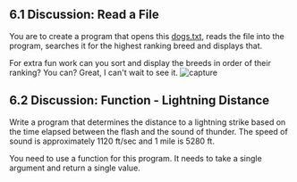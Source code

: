 ## 6.1 Discussion: Read a File

You are to create a program that opens this [dogs.txt](https://github.com/phganh/CSC110---SCC/files/1351072/dogs.txt), reads the file into the program, searches it for the highest ranking breed and displays that.

For extra fun work can you sort and display the breeds in order of their ranking? You can? Great, I can't wait to see it.
![capture](https://user-images.githubusercontent.com/17074372/31109095-00fd77ac-a7d4-11e7-8c0c-2c5bfbde6b21.PNG)


## 6.2 Discussion: Function - Lightning Distance

Write a program that determines the distance to a lightning strike based on the time elapsed between the flash and the sound of thunder. The speed of sound is approximately 1120 ft/sec and 1 mile is 5280 ft.

You need to use a function for this program. It needs to take a single argument and return a single value. 
